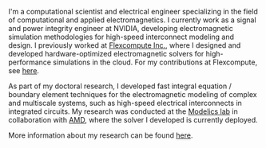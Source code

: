 I'm a computational scientist and electrical engineer specializing in the field of computational and applied electromagnetics. I currently work as a signal and power integrity engineer at NVIDIA, developing electromagnetic simulation methodologies for high-speed interconnect modeling and design. I previously worked at [Flexcompute Inc.](https://www.flexcompute.com/), where I designed and developed hardware-optimized electromagnetic solvers for high-performance simulations in the cloud. For my contributions at Flexcompute, see [here](https://github.com/shashwat-sh).

As part of my doctoral research, I developed fast integral equation / boundary element techniques for the electromagnetic modeling of complex and multiscale systems, such as high-speed electrical interconnects in integrated circuits.
My research was conducted at the [Modelics lab](https://github.com/modelics) in collaboration with [AMD](https://www.amd.com/en), where the solver I developed is currently deployed.

More information about my research can be found [here](https://scholar.google.com/citations?user=Xwh6NJUAAAAJ&hl=en&oi=ao).

<!---
shash-sharma/shash-sharma is a ✨ special ✨ repository because its `README.md` (this file) appears on your GitHub profile.
You can click the Preview link to take a look at your changes.
--->
